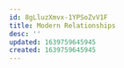 ```yaml
---
id: 8gLluzXmvx-1YPSoZvV1F
title: Modern Relationships
desc: ''
updated: 1639759645945
created: 1639759645945
---
```


